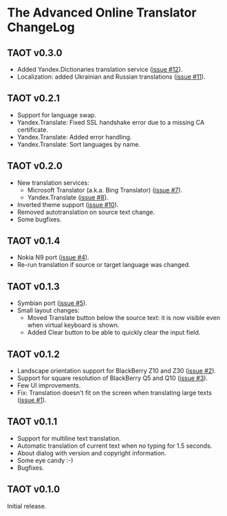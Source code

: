 The Advanced Online Translator ChangeLog
========================================

TAOT v0.3.0
-----------
- Added Yandex.Dictionaries translation service ([issue #12][]).
- Localization: added Ukrainian and Russian translations
  ([issue #11][]).

TAOT v0.2.1
-----------
- Support for language swap.
- Yandex.Translate: Fixed SSL handshake error due to a missing CA
  certificate.
- Yandex.Translate: Added error handling.
- Yandex.Translate: Sort languages by name.

TAOT v0.2.0
-----------
- New translation services:
  * Microsoft Translator (a.k.a. Bing Translator) ([issue #7][]).
  * Yandex.Translate ([issue #8][]).
- Inverted theme support ([issue #10][]).
- Removed autotranslation on source text change.
- Some bugfixes.

TAOT v0.1.4
-----------
- Nokia N9 port ([issue #4][]).
- Re-run translation if source or target language was changed.

TAOT v0.1.3
-----------

- Symbian port ([issue #5][]).
- Small layout changes:
  * Moved Translate button below the source text: it is now visible even
    when virtual keyboard is shown.
  * Added Clear button to be able to quickly clear the input field.

TAOT v0.1.2
-----------

- Landscape orientation support for BlackBerry Z10 and Z30
  ([issue #2][]).
- Support for square resolution of BlackBerry Q5 and Q10 ([issue #3][]).
- Few UI improvements.
- Fix: Translation doesn't fit on the screen when translating large
  texts ([issue #1][]).

TAOT v0.1.1
-----------

- Support for multiline text translation.
- Automatic translation of current text when no typing for 1.5 seconds.
- About dialog with version and copyright information.
- Some eye candy :-)
- Bugfixes.

TAOT v0.1.0
-----------

Initial release.


[issue #1]: https://github.com/leppa/taot/issues/1
[issue #2]: https://github.com/leppa/taot/issues/2
[issue #3]: https://github.com/leppa/taot/issues/3
[issue #4]: https://github.com/leppa/taot/issues/4
[issue #5]: https://github.com/leppa/taot/issues/5
[issue #7]: https://github.com/leppa/taot/issues/7
[issue #8]: https://github.com/leppa/taot/issues/8
[issue #10]: https://github.com/leppa/taot/issues/10
[issue #11]: https://github.com/leppa/taot/issues/11
[issue #12]: https://github.com/leppa/taot/issues/12

<!-- $Id: $Format:%h %ai %an$ $ -->
